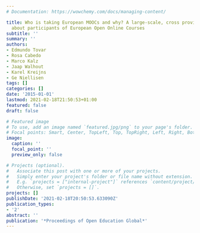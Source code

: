 ```yaml
---
# Documentation: https://wowchemy.com/docs/managing-content/

title: Who is taking European MOOCs and why? A large-scale, cross provider data collection
  about participants of European Open Online Courses
subtitle: ''
summary: ''
authors:
- Edmundo Tovar
- Rosa Cabedo
- Marco Kalz
- Jaap Walhout
- Karel Kreijns
- Ge Niellisen
tags: []
categories: []
date: '2015-01-01'
lastmod: 2021-02-18T21:50:53+01:00
featured: false
draft: false

# Featured image
# To use, add an image named `featured.jpg/png` to your page's folder.
# Focal points: Smart, Center, TopLeft, Top, TopRight, Left, Right, BottomLeft, Bottom, BottomRight.
image:
  caption: ''
  focal_point: ''
  preview_only: false

# Projects (optional).
#   Associate this post with one or more of your projects.
#   Simply enter your project's folder or file name without extension.
#   E.g. `projects = ["internal-project"]` references `content/project/deep-learning/index.md`.
#   Otherwise, set `projects = []`.
projects: []
publishDate: '2021-02-18T20:50:53.633090Z'
publication_types:
- '2'
abstract: ''
publication: '*Proceedings of Open Education Global*'
---
```

